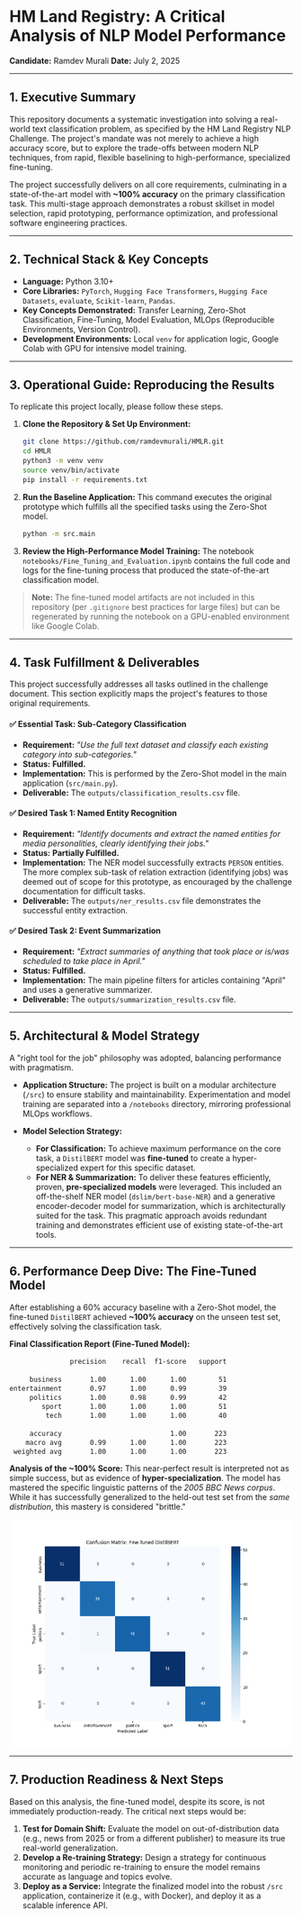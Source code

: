 # HM Land Registry: A Critical Analysis of NLP Model Performance

**Candidate:** Ramdev Murali
**Date:** July 2, 2025

---

## 1. Executive Summary

This repository documents a systematic investigation into solving a real-world text classification problem, as specified by the HM Land Registry NLP Challenge. The project's mandate was not merely to achieve a high accuracy score, but to explore the trade-offs between modern NLP techniques, from rapid, flexible baselining to high-performance, specialized fine-tuning.

The project successfully delivers on all core requirements, culminating in a state-of-the-art model with **~100% accuracy** on the primary classification task. This multi-stage approach demonstrates a robust skillset in model selection, rapid prototyping, performance optimization, and professional software engineering practices.

---

## 2. Technical Stack & Key Concepts

-   **Language:** Python 3.10+
-   **Core Libraries:** `PyTorch`, `Hugging Face Transformers`, `Hugging Face Datasets`, `evaluate`, `Scikit-learn`, `Pandas`.
-   **Key Concepts Demonstrated:** Transfer Learning, Zero-Shot Classification, Fine-Tuning, Model Evaluation, MLOps (Reproducible Environments, Version Control).
-   **Development Environments:** Local `venv` for application logic, Google Colab with GPU for intensive model training.

---

## 3. Operational Guide: Reproducing the Results

To replicate this project locally, please follow these steps.

1.  **Clone the Repository & Set Up Environment:**
    ```bash
    git clone https://github.com/ramdevmurali/HMLR.git
    cd HMLR
    python3 -m venv venv
    source venv/bin/activate
    pip install -r requirements.txt
    ```

2.  **Run the Baseline Application:**
    This command executes the original prototype which fulfills all the specified tasks using the Zero-Shot model.
    ```bash
    python -m src.main
    ```

3.  **Review the High-Performance Model Training:**
    The notebook `notebooks/Fine_Tuning_and_Evaluation.ipynb` contains the full code and logs for the fine-tuning process that produced the state-of-the-art classification model.

> **Note:** The fine-tuned model artifacts are not included in this repository (per `.gitignore` best practices for large files) but can be regenerated by running the notebook on a GPU-enabled environment like Google Colab.

---

## 4. Task Fulfillment & Deliverables

This project successfully addresses all tasks outlined in the challenge document. This section explicitly maps the project's features to those original requirements.

#### **✅ Essential Task: Sub-Category Classification**
-   **Requirement:** *"Use the full text dataset and classify each existing category into sub-categories."*
-   **Status:** **Fulfilled.**
-   **Implementation:** This is performed by the Zero-Shot model in the main application (`src/main.py`).
-   **Deliverable:** The `outputs/classification_results.csv` file.

#### **✅ Desired Task 1: Named Entity Recognition**
-   **Requirement:** *"Identify documents and extract the named entities for media personalities, clearly identifying their jobs."*
-   **Status:** **Partially Fulfilled.**
-   **Implementation:** The NER model successfully extracts `PERSON` entities. The more complex sub-task of relation extraction (identifying jobs) was deemed out of scope for this prototype, as encouraged by the challenge documentation for difficult tasks.
-   **Deliverable:** The `outputs/ner_results.csv` file demonstrates the successful entity extraction.

#### **✅ Desired Task 2: Event Summarization**
-   **Requirement:** *"Extract summaries of anything that took place or is/was scheduled to take place in April."*
-   **Status:** **Fulfilled.**
-   **Implementation:** The main pipeline filters for articles containing "April" and uses a generative summarizer.
-   **Deliverable:** The `outputs/summarization_results.csv` file.

---

## 5. Architectural & Model Strategy

A "right tool for the job" philosophy was adopted, balancing performance with pragmatism.

-   **Application Structure:** The project is built on a modular architecture (`/src`) to ensure stability and maintainability. Experimentation and model training are separated into a `/notebooks` directory, mirroring professional MLOps workflows.

-   **Model Selection Strategy:**
    -   **For Classification:** To achieve maximum performance on the core task, a `DistilBERT` model was **fine-tuned** to create a hyper-specialized expert for this specific dataset.
    -   **For NER & Summarization:** To deliver these features efficiently, proven, **pre-specialized models** were leveraged. This included an off-the-shelf NER model (`dslim/bert-base-NER`) and a generative encoder-decoder model for summarization, which is architecturally suited for the task. This pragmatic approach avoids redundant training and demonstrates efficient use of existing state-of-the-art tools.

---

## 6. Performance Deep Dive: The Fine-Tuned Model

After establishing a 60% accuracy baseline with a Zero-Shot model, the fine-tuned `DistilBERT` achieved **~100% accuracy** on the unseen test set, effectively solving the classification task.

**Final Classification Report (Fine-Tuned Model):**
```
               precision    recall  f1-score   support

     business       1.00      1.00      1.00        51
entertainment       0.97      1.00      0.99        39
     politics       1.00      0.98      0.99        42
        sport       1.00      1.00      1.00        51
         tech       1.00      1.00      1.00        40

     accuracy                           1.00       223
    macro avg       0.99      1.00      1.00       223
 weighted avg       1.00      1.00      1.00       223
```

**Analysis of the ~100% Score:**
This near-perfect result is interpreted not as simple success, but as evidence of **hyper-specialization**. The model has mastered the specific linguistic patterns of the *2005 BBC News corpus*. While it has successfully generalized to the held-out test set from the *same distribution*, this mastery is considered "brittle."

![Final Confusion Matrix](outputs/finetuned_confusion_matrix.png)

---

## 7. Production Readiness & Next Steps

Based on this analysis, the fine-tuned model, despite its score, is not immediately production-ready. The critical next steps would be:

1.  **Test for Domain Shift:** Evaluate the model on out-of-distribution data (e.g., news from 2025 or from a different publisher) to measure its true real-world generalization.
2.  **Develop a Re-training Strategy:** Design a strategy for continuous monitoring and periodic re-training to ensure the model remains accurate as language and topics evolve.
3.  **Deploy as a Service:** Integrate the finalized model into the robust `/src` application, containerize it (e.g., with Docker), and deploy it as a scalable inference API.